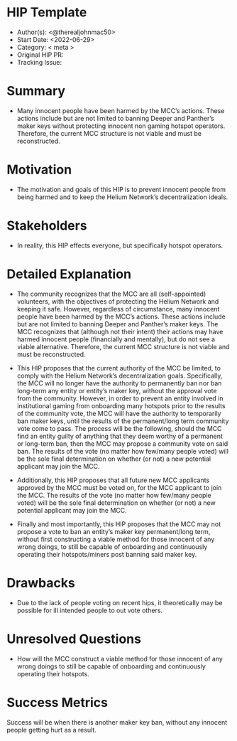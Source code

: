 # HIP Template

- Author(s): <@therealjohnmac50>
- Start Date: <2022-06-29>
- Category: < meta >
- Original HIP PR: <!-- leave this empty; maintainer will fill in ID of this pull request -->
- Tracking Issue: <!-- leave this empty; maintainer will create a discussion issue -->

# Summary
[summary]: #summary

- Many innocent people have been harmed by the MCC’s actions. These actions include but are not limited to banning Deeper and Panther’s maker keys without protecting innocent non gaming hotspot operators. Therefore, the current MCC structure is not viable and must be reconstructed. 

# Motivation
[motivation]: #motivation

 - The motivation and goals of this HIP is to prevent innocent people from being harmed and to keep the Helium Network’s decentralization ideals.

# Stakeholders
[stakeholders]: #stakeholders

 - In reality, this HIP effects everyone, but specifically hotspot operators. 

# Detailed Explanation
[detailed-explanation]: #detailed-explanation

 - The community recognizes that the MCC are all (self-appointed) volunteers, with the objectives of protecting the Helium Network and keeping it safe.  However, regardless of circumstance, many innocent people have been harmed by the MCC’s actions. These actions include but are not limited to banning Deeper and Panther’s maker keys. The MCC recognizes that (although not their intent) their actions may have harmed innocent people (financially and mentally), but do not see a viable alternative. Therefore, the current MCC structure is not viable and must be reconstructed. 

 - This HIP proposes that the current authority of the MCC be limited, to comply with the Helium Network’s decentralization goals. Specifically, the MCC will no longer have the authority to permanently ban nor ban long-term any entity or entity’s maker key, without the approval vote from the community. However, in order to prevent an entity involved in institutional gaming from onboarding many hotspots prior to the results of the community vote, the MCC will have the authority to temporarily ban maker keys, until the results of the permanent/long term community vote come to pass. The process will be the following, should the MCC find an entity guilty of anything that they deem worthy of a permanent or long-term ban, then the MCC may propose a community vote on said ban. The results of the vote (no matter how few/many people voted) will be the sole final determination on whether (or not) a new potential applicant may join the MCC.

 - Additionally, this HIP proposes that all future new MCC applicants approved by the MCC must be voted on, for the MCC applicant to join the MCC. The results of the vote (no matter how few/many people voted) will be the sole final determination on whether (or not) a new potential applicant may join the MCC. 

 - Finally and most importantly, this HIP proposes that the MCC may not propose a vote to ban an entity’s maker key permanent/long term, without first constructing a viable method for those innocent of any wrong doings, to still be capable of onboarding and continuously operating their hotspots/miners post banning said maker key.

# Drawbacks
[drawbacks]: #drawbacks

 - Due to the lack of people voting on recent hips, it theoretically may be possible for ill intended people to out vote others.


# Unresolved Questions
[unresolved]: #unresolved-questions

- How will the MCC construct a viable method for those innocent of any wrong doings to still be capable of onboarding and continuously operating their hotspots. 


# Success Metrics
[success-metrics]: #success-metrics

Success will be when there is another maker key ban, without any innocent people getting hurt as a result.
